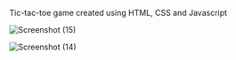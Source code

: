 Tic-tac-toe game created using HTML, CSS and Javascript 

![Screenshot (15)](https://github.com/SaurabhP91/TicTacToe/assets/89243008/d82bf23e-65e3-43ad-b114-dcee263ae708)

![Screenshot (14)](https://github.com/SaurabhP91/TicTacToe/assets/89243008/669ebb87-9310-497c-91da-5b61e720bbfc)
